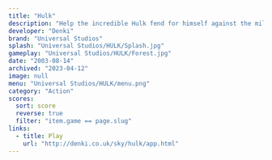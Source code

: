 ```yaml
---
title: "Hulk"
description: "Help the incredible Hulk fend for himself against the military"
developer: "Denki"
brand: "Universal Studios"
splash: "Universal Studios/HULK/Splash.jpg"
gameplay: "Universal Studios/HULK/Forest.jpg"
date: "2003-08-14"
archived: "2023-04-12"
image: null
menu: "Universal Studios/HULK/menu.png"
category: "Action"
scores:
  sort: score
  reverse: true
  filter: "item.game == page.slug"
links:
  - title: Play
    url: "http://denki.co.uk/sky/hulk/app.html"
---
```

